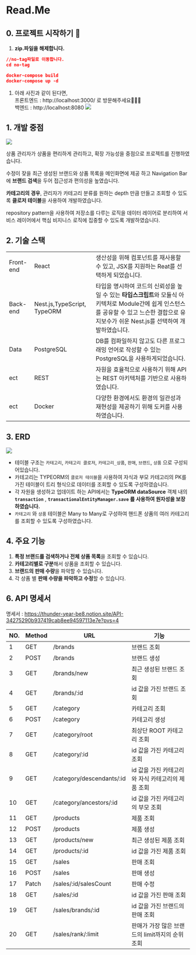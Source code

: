 # Read.Me

## 0. 프로젝트 시작하기 🎉

1. **zip.파일을 해제합니다.**

```json
//no-tag파일로 이동합니다.
cd no-tag

docker-compose build
docker-compose up -d
```

1. 아래 사진과 같이 된다면,
   <br>프론트엔드 : http://localhost:3000/ 로 방문해주세요🙇🏻‍♀️
   <br>백엔드 : http://localhost:8080
   <img src="./img/시작하기.png">

## 1. 개발 중점

<img src="./img/생각하는사람.png">

상품 관리자가 상품을 편리하게 관리하고, 확장 가능성을 중점으로 프로젝트를 진행하였습니다.

수정이 잦을 최근 생성된 브랜드와 상품 목록을 메인화면에 제공 하고 Navigation Bar에 **브랜드 검색**을 두어 접근성과 편의성을 높였습니다.

**카테고리의 경우**, 관리자가 카테고리 분류를 원하는 depth 만큼 만들고 조회할 수 있도록 **클로저 테이블**을 사용하여 개발하였습니다.

repository pattern을 사용하여 저장소를 다루는 로직을 데이터 레이어로 분리하여 서비스 레이어에서 핵심 비지니스 로직에 집중할 수 있도록 개발하였습니다.

## 2. 기술 스택

|           |                             |                                                                                                                                                                                                |
| --------- | --------------------------- | ---------------------------------------------------------------------------------------------------------------------------------------------------------------------------------------------- |
| Front-end | React                       | 생산성을 위해 컴포넌트를 재사용할 수 있고, JSX를 지원하는 Reat를 선택하게 되었습니다.                                                                                                          |
| Back-end  | Nest.js,TypeScript, TypeORM | 타입을 명시하여 코드의 신뢰성을 높일 수 있는 **타입스크립트**와 모듈식 아키텍처로 Module간에 쉽게 인스턴스를 공유할 수 있고 느슨한 결합으로 유지보수가 쉬운 Nest.js를 선택하여 개발하였습니다. |
| Data      | PostgreSQL                  | DB를 컴파일하지 않고도 다른 프로그래밍 언어로 작성할 수 있는 PostgreSQL을 사용하게되었습니다.                                                                                                  |
| ect       | REST                        | 자원을 효율적으로 사용하기 위해 API는 REST 아키텍처를 기반으로 사용하였습니다.                                                                                                                 |
| ect       | Docker                      | 다양한 환경에서도 환경의 일관성과 재현성을 제공하기 위해 도커를 사용하였습니다.                                                                                                                |

## 3. ERD

<img src="./img/ERD.png">

- 테이블 구조는 `카테고리`, `카테고리 클로저`, `카테고리_상품`, `판매`, `브랜드`, `상품` 으로 구성되어있습니다.
- 카테고리는 TYPEORM의 `클로저 테이블`을 사용하여 자식과 부모 카테고리의 PK를 가진 테이블이 트리 형식으로 데이터를 조회할 수 있도록 구성하였습니다.
- 각 자원을 생성하고 업데이트 하는 API에서는 **TypeORM dataSource** 객체 내의 **`transaction`** , **`transactionalEntityManager.save` 를 사용하여 원자성을 보장하였습니다.**
- `카테고리` 와 `상품` 테이블은 Many to Many로 구성하여 핸드폰 상품의 여러 카테고리를 조회할 수 있도록 구성하였습니다.

## 4. 주요 기능

1. **특정 브랜드를 검색하거나 전체 상품 목록**을 조회할 수 있습니다.
2. **카테고리별로 구분**해서 상품을 조회할 수 있습니다.
3. **브랜드의 판매 수량**을 파악할 수 있습니다.
4. 각 상품 별 **판매 수량을 파악하고 수정**할 수 있습니다.
## 6. API 명세서

명세서 :
https://thunder-year-be8.notion.site/API-34275290b937419cab8ee94597113e7e?pvs=4

| NO. | Method | URL                       | 기능                                              |
| --- | ------ | ------------------------- | ------------------------------------------------- |
| 1   | GET    | /brands                   | 브랜드 조회                                       |
| 2   | POST   | /brands                   | 브랜드 생성                                       |
| 3   | GET    | /brands/new               | 최근 생성된 브랜드 조회                           |
| 4   | GET    | /brands/:id               | id 값을 가진 브랜드 조회                          |
| 5   | GET    | /category                 | 카테고리 조회                                     |
| 6   | POST   | /category                 | 카테고리 생성                                     |
| 7   | GET    | /category/root            | 최상단 ROOT 카테고리 조회                         |
| 8   | GET    | /category/:id             | id 값을 가진 카테고리 조회                        |
| 9   | GET    | /category/descendants/:id | id 값을 가진 카테고리와 자식 카테고리의 제품 조회 |
| 10  | GET    | /category/ancestors/:id   | id 값을 가진 카테고리의 부모 조회                 |
| 11  | GET    | /products                 | 제품 조회                                         |
| 12  | POST   | /products                 | 제품 생성                                         |
| 13  | GET    | /products/new             | 최근 생성된 제품 조회                             |
| 14  | GET    | /products/:id             | id 값을 가진 제품 조회                            |
| 15  | GET    | /sales                    | 판매 조회                                         |
| 16  | POST   | /sales                    | 판매 생성                                         |
| 17  | Patch  | /sales/:id/salesCount     | 판매 수정                                         |
| 18  | GET    | /sales/:id                | id 값을 가진 판매 조회                            |
| 19  | GET    | /sales/brands/:id         | id 값을 가진 브랜드의 판매 조회                   |
| 20  | GET    | /sales/rank/:limit        | 판매가 가장 많은 브랜드의 limit까지의 순위 조회   |

